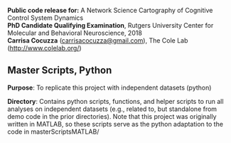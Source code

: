 **Public code release for:** A Network Science Cartography of Cognitive Control System Dynamics  
**PhD Candidate Qualifying Examination**, Rutgers University Center for Molecular and Behavioral Neuroscience, 2018  
**Carrisa Cocuzza** (carrisacocuzza@gmail.com), The Cole Lab (http://www.colelab.org/)  

## Master Scripts, Python
**Purpose**: To replicate this project with independent datasets (python) 

**Directory**: Contains python scripts, functions, and helper scripts to run all analyses on independent datasets (e.g., related to, but standalone from demo code in the prior directories). Note that this project was originally written in MATLAB, so these scripts serve as the python adaptation to the code in masterScriptsMATLAB/
